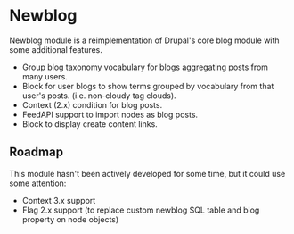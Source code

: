 Newblog
=======

Newblog module is a reimplementation of Drupal's core blog module with some additional features.

* Group blog taxonomy vocabulary for blogs aggregating posts from many users.
* Block for user blogs to show terms grouped by vocabulary from that user's posts. (i.e. non-cloudy tag clouds).
* Context (2.x) condition for blog posts.
* FeedAPI support to import nodes as blog posts.
* Block to display create content links.

Roadmap
-------

This module hasn't been actively developed for some time, but it could use some attention:

* Context 3.x support
* Flag 2.x support (to replace custom newblog SQL table and blog property on node objects)
